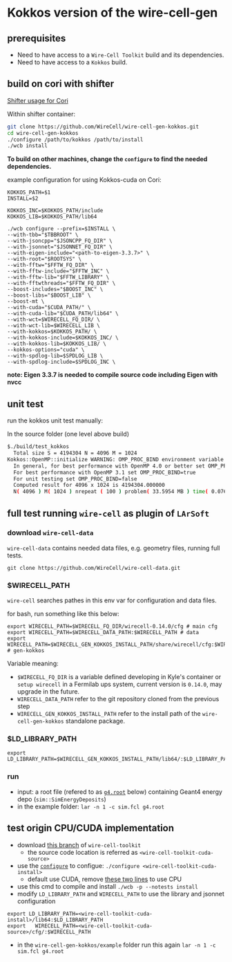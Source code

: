 # Kokkos version of the wire-cell-gen

## prerequisites
 - Need to have access to a `Wire-Cell Toolkit` build and its dependencies.
 - Need to have access to a `Kokkos` build.

## build on cori with shifter

[Shifter usage for Cori](https://github.com/hep-cce2/PPSwork/blob/master/Wire-Cell/Shifter.md)

Within shifter container:

```bash
git clone https://github.com/WireCell/wire-cell-gen-kokkos.git
cd wire-cell-gen-kokkos
./configure /path/to/kokkos /path/to/install
./wcb install
```

**To build on other machines, change the `configure` to find the needed dependencies.**

example configuration for using Kokkos-cuda on Cori:
```
KOKKOS_PATH=$1
INSTALL=$2

KOKKOS_INC=$KOKKOS_PATH/include
KOKKOS_LIB=$KOKKOS_PATH/lib64

./wcb configure --prefix=$INSTALL \
--with-tbb="$TBBROOT" \
--with-jsoncpp="$JSONCPP_FQ_DIR" \
--with-jsonnet="$JSONNET_FQ_DIR" \
--with-eigen-include="<path-to-eigen-3.3.7>" \
--with-root="$ROOTSYS" \
--with-fftw="$FFTW_FQ_DIR" \
--with-fftw-include="$FFTW_INC" \
--with-fftw-lib="$FFTW_LIBRARY" \
--with-fftwthreads="$FFTW_FQ_DIR" \
--boost-includes="$BOOST_INC" \
--boost-libs="$BOOST_LIB" \
--boost-mt \
--with-cuda="$CUDA_PATH/" \
--with-cuda-lib="$CUDA_PATH/lib64" \
--with-wct=$WIRECELL_FQ_DIR/ \
--with-wct-lib=$WIRECELL_LIB \
--with-kokkos=$KOKKOS_PATH/ \
--with-kokkos-include=$KOKKOS_INC/ \
--with-kokkos-lib=$KOKKOS_LIB/ \
--kokkos-options="cuda" \
--with-spdlog-lib=$SPDLOG_LIB \
--with-spdlog-include=$SPDLOG_INC \
```

**note: Eigen 3.3.7 is needed to compile source code including Eigen with nvcc**

## unit test

run the kokkos unit test manually:

In the source folder (one level above build)
```bash
$./build/test_kokkos
  Total size S = 4194304 N = 4096 M = 1024
Kokkos::OpenMP::initialize WARNING: OMP_PROC_BIND environment variable not set
  In general, for best performance with OpenMP 4.0 or better set OMP_PROC_BIND=spread and OMP_PLACES=threads
  For best performance with OpenMP 3.1 set OMP_PROC_BIND=true
  For unit testing set OMP_PROC_BIND=false
  Computed result for 4096 x 1024 is 4194304.000000
  N( 4096 ) M( 1024 ) nrepeat ( 100 ) problem( 33.5954 MB ) time( 0.076382 s ) bandwidth( 43.9834 GB/s )
```

## full test running `wire-cell` as plugin of `LArSoft`


### download `wire-cell-data`

`wire-cell-data` contains needed data files, e.g. geometry files, running full tests.

```
git clone https://github.com/WireCell/wire-cell-data.git
```

### $WIRECELL_PATH

`wire-cell` searches pathes in this env var for configuration and data files.

for bash, run something like this below:

```
export WIRECELL_PATH=$WIRECELL_FQ_DIR/wirecell-0.14.0/cfg # main cfg
export WIRECELL_PATH=$WIRECELL_DATA_PATH:$WIRECELL_PATH # data
export WIRECELL_PATH=$WIRECELL_GEN_KOKKOS_INSTALL_PATH/share/wirecell/cfg:$WIRECELL_PATH # gen-kokkos

```
Variable meaning:
 - `$WIRECELL_FQ_DIR` is a variable defined developing in Kyle's container or `setup wirecell` in a Fermilab ups system, current version is `0.14.0`, may upgrade in the future.
 - `WIRECELL_DATA_PATH` refer to the git repository cloned from the previous step
 - `WIRECELL_GEN_KOKKOS_INSTALL_PATH` refer to the install path of the `wire-cell-gen-kokkos` standalone package.

### $LD_LIBRARY_PATH

```
export LD_LIBRARY_PATH=$WIRECELL_GEN_KOKKOS_INSTALL_PATH/lib64/:$LD_LIBRARY_PATH
```


### run

 - input: a root file (refered to as [`g4.root`](https://github.com/hep-cce2/PPSwork/blob/master/Wire-Cell/examples/g4.root) below) containing Geant4 energy depo (`sim::SimEnergyDeposits`)
 - in the example folder: `lar -n 1 -c sim.fcl g4.root`

## test origin CPU/CUDA implementation

 - download [this branch](https://github.com/HaiwangYu/wire-cell-toolkit/tree/debug_cuda_gen) of `wire-cell-toolkit`
   - the source code location is referred as `<wire-cell-toolkit-cuda-source>`
 - use the [`configure`](https://github.com/HaiwangYu/wire-cell-toolkit/blob/debug_cuda_gen/configure) to configue: `./configure <wire-cell-toolkit-cuda-install>`
   - default use CUDA, remove [these two lines](https://github.com/HaiwangYu/wire-cell-toolkit/blob/debug_cuda_gen/configure#L22-L23) to use CPU
 - use this cmd to compile and install `./wcb -p --notests install`
 - modify `LD_LIBRARY_PATH` and `WIRECELL_PATH` to use the library and jsonnet configuration
```
export LD_LIBRARY_PATH=<wire-cell-toolkit-cuda-install>/lib64:$LD_LIBRARY_PATH
export   WIRECELL_PATH=<wire-cell-toolkit-cuda-source>/cfg/:$WIRECELL_PATH
```

 - in the `wire-cell-gen-kokkos/example` folder run this again `lar -n 1 -c sim.fcl g4.root`
